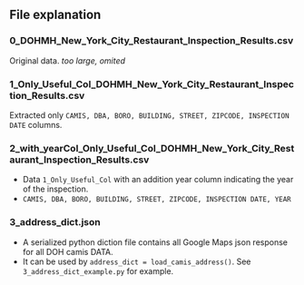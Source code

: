 
## File explanation
### 0_DOHMH_New_York_City_Restaurant_Inspection_Results.csv
Original data. _too large, omited_

### 1_Only_Useful_Col_DOHMH_New_York_City_Restaurant_Inspection_Results.csv
Extracted only `CAMIS, DBA, BORO, BUILDING, STREET, ZIPCODE, INSPECTION DATE` columns.

### 2_with_yearCol_Only_Useful_Col_DOHMH_New_York_City_Restaurant_Inspection_Results.csv
* Data `1_Only_Useful_Col` with an addition year column indicating the year of the inspection.
* `CAMIS, DBA, BORO, BUILDING, STREET, ZIPCODE, INSPECTION DATE, YEAR`

### 3_address_dict.json
* A serialized python diction file contains all Google Maps json response for all DOH camis DATA.
* It can be used by `address_dict = load_camis_address()`. See `3_address_dict_example.py` for example.